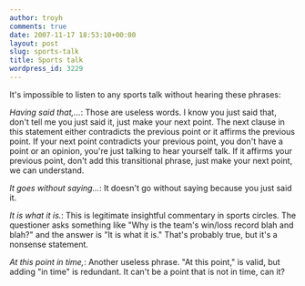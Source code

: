 ```yaml
---
author: troyh
comments: true
date: 2007-11-17 18:53:10+00:00
layout: post
slug: sports-talk
title: Sports talk
wordpress_id: 3229
---
```


It's impossible to listen to any sports talk without hearing these phrases:

*Having said that,...*: Those are useless words. I know you just said that, don't tell me you just said it, just make your next point. The next clause in this statement either contradicts the previous point or it affirms the previous point. If your next point contradicts your previous point, you don't have a point or an opinion, you're just talking to hear yourself talk. If it affirms your previous point, don't add this transitional phrase, just make your next point, we can understand.

*It goes without saying...*: It doesn't go without saying because you just said it.

*It is what it is.*: This is legitimate insightful commentary in sports circles. The questioner asks something like "Why is the team's win/loss record blah and blah?" and the answer is "It is what it is." That's probably true, but it's a nonsense statement.

*At this point in time,*: Another useless phrase. "At this point," is valid, but adding "in time" is redundant. It can't be a point that is not in time, can it?

